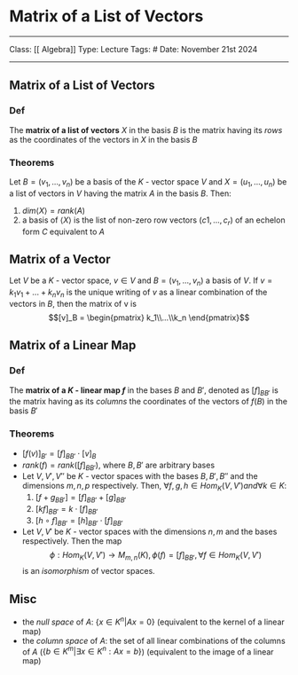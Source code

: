 # Matrix of a List of Vectors
___
Class: [[ Algebra]]
Type: Lecture
Tags: # 
Date: November 21st 2024
___

## Matrix of a List of Vectors
### Def
The **matrix of a list of vectors** $X$ in the basis $B$ is the matrix having its *rows* as the coordinates of the vectors in $X$ in the basis $B$

### Theorems 
Let $B = (v_1,...,v_n)$ be a basis of the $K$ - vector space $V$ and $X = (u_1,...,u_n)$ be a list of vectors in $V$ having the matrix $A$ in the basis $B$. Then:
1. $dim \langle X \rangle = rank(A)$
2. a basis of $\langle X \rangle$ is the list of non-zero row vectors $(c1,...,c_r)$ of an echelon form $C$ equivalent to $A$ 

## Matrix of a Vector
Let $V$ be a $K$ - vector space, $v \in V$ and $B = (v_1,...,v_n)$ a basis of $V$. If $v = k_1v_1+...+k_nv_n$ is the unique writing of $v$ as a linear combination of the vectors in $B$, then the matrix of v is $$[v]_B = \begin{pmatrix} k_1\\...\\k_n \end{pmatrix}$$
## Matrix of a Linear Map
### Def
The **matrix of a $K$ - linear map $f$** in the bases $B$ and $B'$, denoted as $[f]_{BB'}$ is the matrix having as its *columns* the coordinates of the vectors of $f(B)$ in the basis $B'$

### Theorems 
- $[f(v)]_{B'} = [f]_{BB'} \cdot [v]_B$
- $rank(f) = rank([f]_{BB'})$, where $B,B'$ are arbitrary bases 
- Let $V, V', V''$ be $K$ - vector spaces with the bases $B, B', B''$ and the dimensions $m,n,p$ respectively. Then, $\forall f,g,h \in Hom_K(V,V') and \forall k \in K$:
	1. $[f+g_{BB'}] = [f]_{BB'} + [g]_{BB'}$
	2. $[kf]_{BB'} = k \cdot [f]_{BB'}$
	3. $[h \circ f]_{BB'} = [h]_{BB'} \cdot [f]_{BB'}$  
- Let $V, V'$ be $K$ - vector spaces with the dimensions $n, m$ and the bases respectively. Then the map $$\phi:Hom_K(V,V')\rightarrow M_{m,n}(K), \phi(f)=[f]_{BB'},\forall f\in Hom_K(V,V')$$ is an *isomorphism* of vector spaces.

## Misc 
- the *null space* of $A:$ $\{x \in K^n | Ax = 0\}$ (equivalent to the kernel of a linear map)
- the *column space* of $A:$ the set of all linear combinations of the columns of $A$ ($\{b \in K^m | \exists x \in K^n : Ax = b \}$) (equivalent to the image of a linear map)
